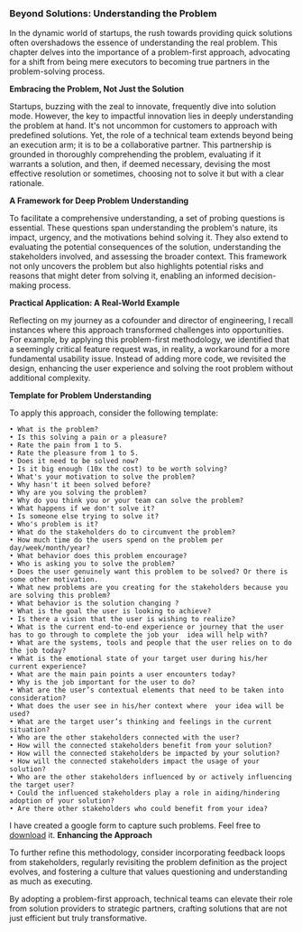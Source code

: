 ### Beyond Solutions: Understanding the Problem

In the dynamic world of startups, the rush towards providing quick solutions often overshadows the essence of understanding the real problem. This chapter delves into the importance of a problem-first approach, advocating for a shift from being mere executors to becoming true partners in the problem-solving process.

**Embracing the Problem, Not Just the Solution**

Startups, buzzing with the zeal to innovate, frequently dive into solution mode. However, the key to impactful innovation lies in deeply understanding the problem at hand. It's not uncommon for customers to approach with predefined solutions. Yet, the role of a technical team extends beyond being an execution arm; it is to be a collaborative partner. This partnership is grounded in thoroughly comprehending the problem, evaluating if it warrants a solution, and then, if deemed necessary, devising the most effective resolution or sometimes, choosing not to solve it but with a clear rationale.

**A Framework for Deep Problem Understanding**

To facilitate a comprehensive understanding, a set of probing questions is essential. These questions span understanding the problem's nature, its impact, urgency, and the motivations behind solving it. They also extend to evaluating the potential consequences of the solution, understanding the stakeholders involved, and assessing the broader context. This framework not only uncovers the problem but also highlights potential risks and reasons that might deter from solving it, enabling an informed decision-making process.

**Practical Application: A Real-World Example**

Reflecting on my journey as a cofounder and director of engineering, I recall instances where this approach transformed challenges into opportunities. For example, by applying this problem-first methodology, we identified that a seemingly critical feature request was, in reality, a workaround for a more fundamental usability issue. Instead of adding more code, we revisited the design, enhancing the user experience and solving the root problem without additional complexity.

**Template for Problem Understanding**

To apply this approach, consider the following template:

	• What is the problem?  
	• Is this solving a pain or a pleasure? 
	• Rate the pain from 1 to 5.  
	• Rate the pleasure from 1 to 5.  
	• Does it need to be solved now?  
	• Is it big enough (10x the cost) to be worth solving? 
	• What's your motivation to solve the problem?  
	• Why hasn't it been solved before? 
	• Why are you solving the problem?  
	• Why do you think you or your team can solve the problem?  
	• What happens if we don't solve it? 
	• Is someone else trying to solve it? 
	• Who's problem is it?  
	• What do the stakeholders do to circumvent the problem?  
	• How much time do the users spend on the problem per day/week/month/year?  
	• What behavior does this problem encourage?
	• Who is asking you to solve the problem? 
	• Does the user genuinely want this problem to be solved? Or there is some other motivation.
	• What new problems are you creating for the stakeholders because you are solving this problem? 
	• What behavior is the solution changing ? 
	• What is the goal the user is looking to achieve?  
	• Is there a vision that the user is wishing to realize?  
	• What is the current end-to-end experience or journey that the user has to go through to complete the job your  idea will help with?
	• What are the systems, tools and people that the user relies on to do the job today?
	• What is the emotional state of your target user during his/her current experience?
	• What are the main pain points a user encounters today?  
	• Why is the job important for the user to do?  
	• What are the user’s contextual elements that need to be taken into consideration?
	• What does the user see in his/her context where  your idea will be used? 
	• What are the target user’s thinking and feelings in the current situation?   
	• Who are the other stakeholders connected with the user?  
	• How will the connected stakeholders benefit from your solution?
	• How will the connected stakeholders be impacted by your solution?
	• How will the connected stakeholders impact the usage of your solution?
	• Who are the other stakeholders influenced by or actively influencing the target user?
	• Could the influenced stakeholders play a role in aiding/hindering adoption of your solution?
	• Are there other stakeholders who could benefit from your idea?

I have created a google form to capture such problems. Feel free to [download](https://docs.google.com/forms/d/e/1FAIpQLSe61IHLPOAuGkOQiTm1TCRHGaaKvMvN2NJgW9zhtb8yf7_lnA/viewform) it.
**Enhancing the Approach**

To further refine this methodology, consider incorporating feedback loops from stakeholders, regularly revisiting the problem definition as the project evolves, and fostering a culture that values questioning and understanding as much as executing.

By adopting a problem-first approach, technical teams can elevate their role from solution providers to strategic partners, crafting solutions that are not just efficient but truly transformative.
